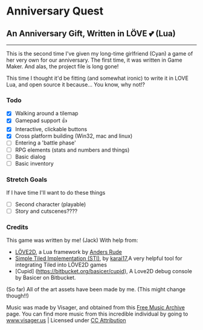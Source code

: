 # Anniversary Quest #
## An Anniversary Gift, Written in LÖVE :two_hearts: (Lua) ##
---
This is the second time I've given my long-time girlfriend (Cyan) a game of her very own
for our anniversary. The first time, it was written in Game Maker. And alas, the project file is long gone!

This time I thought it'd be fitting (and somewhat ironic) to write it in LOVE Lua, and open source it because...
You know, why not!?

### Todo ###
- [x] Walking around a tilemap
- [x] Gamepad support :+1:
- [x] Interactive, clickable buttons
- [x] Cross platform building (Win32, mac and linux)
- [ ] Entering a 'battle phase'
- [ ] RPG elements (stats and numbers and things)
- [ ] Basic dialog
- [ ] Basic inventory

### Stretch Goals ###
If I have time I'll want to do these things

- [ ] Second character (playable)
- [ ] Story and cutscenes????

### Credits ###
This game was written by me! (Jack) With help from:
* [LÖVE2D](https://love2d.org), a Lua framework by [Anders Rude](https://bitbucket.org/rude/)
* [Simple Tiled Implementation (STI)](https://github.com/karai17/Simple-Tiled-Implementation), by [karai17](https://github.com/karai17),A very helpful tool for integrating Tiled into LÖVE2D games
* [Cupid] (https://bitbucket.org/basicer/cupid), A Love2D debug console by Basicer on Bitbucket.

(So far) All of the art assets have been made by me. (This might change though!!)

Music was made by Visager, and obtained from this [Free Music Archive](http://freemusicarchive.org/member/Visager/blog/Making_Music_for_Unknown_Worlds) page.
You can find more music from this incredible individual by going to www.visager.us | Licensed under [CC Attribution](https://creativecommons.org/licenses/by/4.0/)
